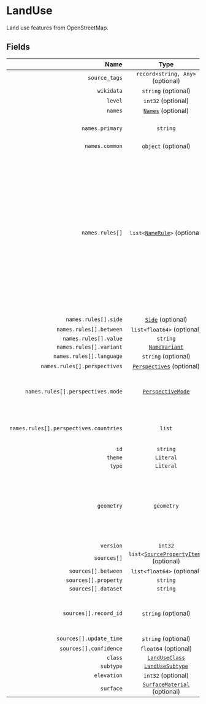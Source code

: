 # LandUse

Land use features from OpenStreetMap.

## Fields

| Name | Type | Description |
|-----:|:----:|-------------|
| `source_tags` | `record<string, Any>` (optional) |  |
| `wikidata` | `string` (optional) |  |
| `level` | `int32` (optional) |  |
| `names` | [`Names`](TK) (optional) |  |
| `names.primary` | `string` | The most commonly used name. |
| `names.common` | `object` (optional) |  |
| `names.rules[]` | `list<`[`NameRule`](TK)`>` (optional) | Rules for names that cannot be specified in the simple common names property. These rules can cover other name variants such as official, alternate, and short; and they can optionally include geometric scoping (linear referencing) and side-of-road scoping for complex cases. |
| `names.rules[].side` | [`Side`](TK) (optional) |  |
| `names.rules[].between` | `list<float64>` (optional) |  |
| `names.rules[].value` | `string` |  |
| `names.rules[].variant` | [`NameVariant`](TK) |  |
| `names.rules[].language` | `string` (optional) |  |
| `names.rules[].perspectives` | [`Perspectives`](TK) (optional) |  |
| `names.rules[].perspectives.mode` | [`PerspectiveMode`](TK) | Whether the perspective holder accepts or disputes this name. |
| `names.rules[].perspectives.countries` | `list` | Countries holding the given mode of perspective. |
| `id` | `string` |  |
| `theme` | `Literal` |  |
| `type` | `Literal` |  |
| `geometry` | `geometry` | Classifications of the human use of a section of land. Translates `landuse` from OpenStreetMap tag from OpenStreetMap. |
| `version` | `int32` |  |
| `sources[]` | `list<`[`SourcePropertyItem`](TK)`>` (optional) |  |
| `sources[].between` | `list<float64>` (optional) |  |
| `sources[].property` | `string` |  |
| `sources[].dataset` | `string` |  |
| `sources[].record_id` | `string` (optional) | Refers to the specific record within the dataset that was used. |
| `sources[].update_time` | `string` (optional) |  |
| `sources[].confidence` | `float64` (optional) |  |
| `class` | [`LandUseClass`](TK) |  |
| `subtype` | [`LandUseSubtype`](TK) |  |
| `elevation` | `int32` (optional) |  |
| `surface` | [`SurfaceMaterial`](TK) (optional) |  |
